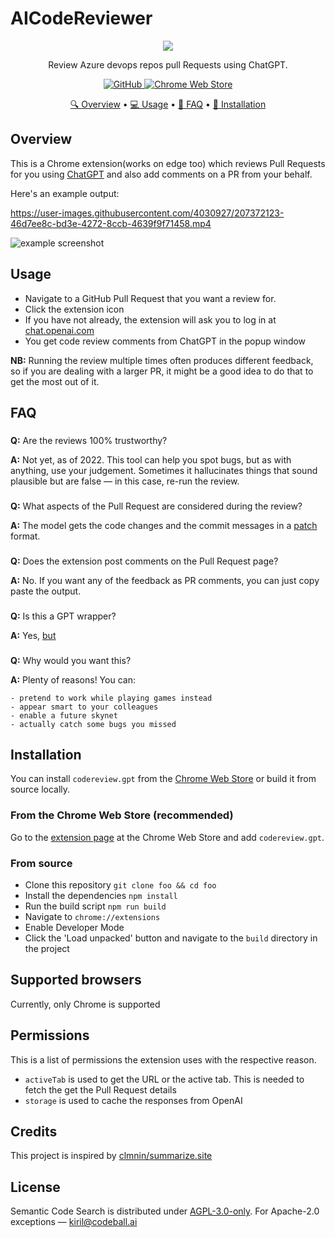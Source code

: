 # AICodeReviewer

<p align="center">
  <img src="https://raw.githubusercontent.com/sturdy-dev/codereview.gpt/main/public/icons/icon_128.png">
</p>
<p align='center'>
    Review Azure devops repos pull Requests using ChatGPT.
</p>
<p align='center'>
    <a href="https://github.com/sturdy-dev/codereview.gpt/blob/main/LICENSE.txt">
        <img alt="GitHub"
        src="https://img.shields.io/github/license/sturdy-dev/codereview.gpt">
    </a>
    <a href="https://chrome.google.com/webstore/detail/codereviewgpt/amdfidcajdihmbhmmgohhkoaijpkocdn">
      <img alt="Chrome Web Store"
      src="https://img.shields.io/chrome-web-store/v/amdfidcajdihmbhmmgohhkoaijpkocdn">
    </a>
</p>
<p align="center">
  <a href="#overview">🔍 Overview</a> •
  <a href="#usage">💻 Usage</a> •
  <a href="#faq">📖 FAQ</a> •
  <a href="#installation">🔧 Installation</a>
</p>

## Overview

This is a Chrome extension(works on edge too) which reviews Pull Requests for you using [ChatGPT](https://chat.openai.com/) and also add comments on a PR from your behalf.

Here's an example output:


https://user-images.githubusercontent.com/4030927/207372123-46d7ee8c-bd3e-4272-8ccb-4639f9f71458.mp4

![example screenshot](https://raw.githubusercontent.com/sturdy-dev/codereview.gpt/main/docs/codereview_gpt_screenshot_1.png)

## Usage

- Navigate to a GitHub Pull Request that you want a review for.
- Click the extension icon
- If you have not already, the extension will ask you to log in at [chat.openai.com](https://chat.openai.com)
- You get code review comments from ChatGPT in the popup window

**NB:** Running the review multiple times often produces different feedback, so if you are dealing with a larger PR, it might be a good idea to do that to get the most out of it.

## FAQ

###

**Q:** Are the reviews 100% trustworthy?

**A:** Not yet, as of 2022. This tool can help you spot bugs, but as with anything, use your judgement. Sometimes it hallucinates things that sound plausible but are false — in this case, re-run the review.

###

**Q:** What aspects of the Pull Request are considered during the review?

**A:** The model gets the code changes and the commit messages in a [patch](https://git-scm.com/docs/git-format-patch) format.

###

**Q:** Does the extension post comments on the Pull Request page?

**A:** No. If you want any of the feedback as PR comments, you can just copy paste the output.

###

**Q:** Is this a GPT wrapper?

**A:** Yes, [but](https://twitter.com/creatine_cycle/status/1600331160776998913)

###

**Q:** Why would you want this?

**A:** Plenty of reasons! You can:

    - pretend to work while playing games instead
    - appear smart to your colleagues
    - enable a future skynet
    - actually catch some bugs you missed

## Installation

You can install `codereview.gpt` from the [Chrome Web Store](https://chrome.google.com/webstore/detail/codereviewgpt/amdfidcajdihmbhmmgohhkoaijpkocdn) or build it from source locally.

### From the Chrome Web Store (recommended)

Go to the [extension page](https://chrome.google.com) at the Chrome Web Store and add `codereview.gpt`.

### From source

- Clone this repository `git clone foo && cd foo`
- Install the dependencies `npm install`
- Run the build script `npm run build`
- Navigate to `chrome://extensions`
- Enable Developer Mode
- Click the 'Load unpacked' button and navigate to the `build` directory in the project

## Supported browsers

Currently, only Chrome is supported

## Permissions

This is a list of permissions the extension uses with the respective reason.

- `activeTab` is used to get the URL or the active tab. This is needed to fetch the get the Pull Request details
- `storage` is used to cache the responses from OpenAI

## Credits

This project is inspired by [clmnin/summarize.site](https://github.com/clmnin/summarize.site)

## License

Semantic Code Search is distributed under [AGPL-3.0-only](LICENSE.txt). For Apache-2.0 exceptions — <kiril@codeball.ai>
